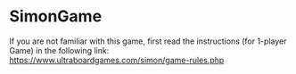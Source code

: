 # SimonGame
If you are not familiar with this game, first read the instructions (for 1-player Game) in the following link:
https://www.ultraboardgames.com/simon/game-rules.php
